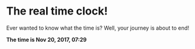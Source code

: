 # The real time clock!

Ever wanted to know what the time is? Well, your journey is about to end!

**The time is Nov 20, 2017, 07:29**